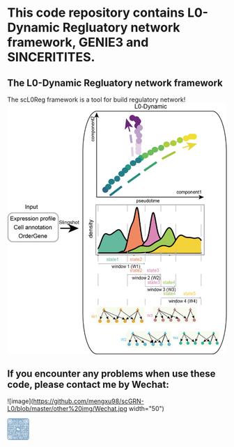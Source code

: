 # This code repository contains L0-Dynamic Regluatory network framework, GENIE3 and SINCERITITES.
## The L0-Dynamic Regluatory network framework
The scL0Reg framework is a tool for build regulatory network!
![image](https://github.com/mengxu98/scGRN-L0/blob/master/workflow/DynamicGRNPipe_pipeline.png)

## If you encounter any problems when use these code, please contact me by Wechat: 
![image](https://github.com/mengxu98/scGRN-L0/blob/master/other%20img/Wechat.jpg width="50")

<img src="https://github.com/mengxu98/scGRN-L0/blob/master/other%20img/Wechat.jpg" width="50" height="50" alt="Wechat"/><br/>
